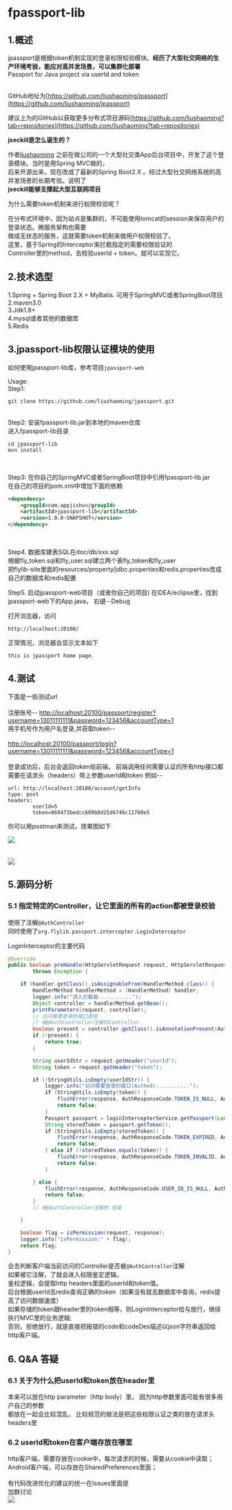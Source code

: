 # fpassport-lib
## 1.概述
jpassport是根据token机制实现的登录权限校验模块。**经历了大型社交网络的生产环境考验，能应对高并发场景，可以集群化部署**<br/>
Passport for Java project via userId and token <br/><br/>

GitHub地址为[https://github.com/liushaoming/jpassport](https://github.com/liushaoming/jpassport)

建议上为的GitHub以获取更多分布式项目源码[https://github.com/liushaoming?tab=repositories](https://github.com/liushaoming?tab=repositories)

**jseckill是怎么诞生的？**

作者[liushaoming](https://github.com/liushaoming) 之前在做公司的一个大型社交类App后台项目中，开发了这个登录模块。当时是用Spring MVC做的，<br/> 
后来开源出来，现在改成了最新的Spring Boot2.X 。经过大型社交网络系统的高并发场景的长期考验。说明了 <br/>
**jseckill能够支撑起大型互联网项目**
 

为什么需要token机制来进行权限校验呢？<br/>

在分布式环境中，因为站点是集群的，不可能使用tomcat的session来保存用户的登录状态。微服务架构也需要<br/>
做成无状态的服务，这就需要token机制来做用户权限校验了。 <br/>
这里，基于Spring的Interceptor来拦截指定的需要权限验证的<br/>
Controller里的method，去校验userId + token。就可以实现它。<br/>


## 2.技术选型

1.Spring + Spring Boot 2.X + MyBatis. 可用于SpringMVC或者SpringBoot项目<br/>
2.maven3.0 <br/>
3.Jdk1.8+ <br/>
4.mysql或者其他的数据库 <br/>
5.Redis <br/>

## 3.jpassport-lib权限认证模块的使用
如何使用jpassport-lib库，参考项目<code>jpassport-web</code>  <br/>

Usage: <br/>
Step1: 
```shell
git clone https://github.com/liushaoming/jpassport.git 
```  
<br/>
Step2: 安装fpassport-lib.jar到本地的maven仓库 <br/>
进入fpassport-lib目录

```shell
cd jpassport-lib
mvn install
```
<br/>

Step3: 在你自己的SpringMVC或者SpringBoot项目中引用fpassport-lib.jar <br/>
在自己的项目的pom.xml中增加下面的依赖
```xml
<dependency>
    <groupId>com.appjishu</groupId>
    <artifactId>jpassport-lib</artifactId>
    <version>1.0.0-SNAPSHOT</version>
</dependency>
```
<br/>

Step4. 数据库建表SQL在doc/db/xxx.sql <br/>
根据fly_token.sql和fly_user.sql建立两个表fly_token和fly_user <br/>
把flylib-site里面的resources/property/jdbc.properties和redis.properties改成自己的数据库和redis配置
 <br/>
 
 Step5. 启动jpassport-web项目（或者你自己的项目)
 在IDEA/eclipse里，找到jpassport-web下的App.java， 右键--Debug
 
 打开浏览器，访问
 ```text
http://localhost:20100/
```
正常情况，浏览器会显示文本如下
```text
this is jpassport home page.
```


 ## 4.测试
 
 下面是一些测试url<br/><br/>
 注册账号--
 <a href="http://localhost:20100/passport/register?username=13011111111&password=123456&accountType=1">http://localhost:20100/passport/register?username=13011111111&password=123456&accountType=1</a>
 <br/>
 用手机号作为用户名登录,并获取token--
 <br/><br/>
 <a href="http://localhost:20100/passport/login?username=13011111111&password=123456&accountType=1">
 http://localhost:20100/passport/login?username=13011111111&password=123456&accountType=1
 </a><br/><br/>
 登录成功后，后台会返回token给前端， 前端调用任何需要认证的所有http接口都需要在请求头（headers）带上参数userId和token
 例如--<br/>
```
url: http://localhost:20100/account/getInfo
type: post
headers: 
        userId=5
        token=069473bedcc609b0d25d6746c11760e5
```
你可以用postman来测试，效果图如下

![](doc/demo-1.png)
<br/><br/><br/>
![](doc/demo-2.png)
<br/>

## 5.源码分析

### 5.1 指定特定的Controller，让它里面的所有的action都被登录校验 
使用了注解<code>@AuthController</code> <br/>
同时使用了<code>org.flylib.passport.intercepter.LoginInterceptor</code>

LoginInterceptor的主要代码
```java
@Override
public boolean preHandle(HttpServletRequest request, HttpServletResponse response, Object handler)
        throws Exception {

    if (handler.getClass().isAssignableFrom(HandlerMethod.class)) {
        HandlerMethod handlerMethod = (HandlerMethod) handler;
        logger.info("进入拦截器...........");
        Object controller = handlerMethod.getBean();
        printParameters(request, controller);
        // 访问需要登录的接口那些
        // 被@AuthController注解的Controller
        boolean present = controller.getClass().isAnnotationPresent(AuthController.class);
        if (!present) {
            return true;
        }

        String userIdStr = request.getHeader("userId");
        String token = request.getHeader("token");

        if (!StringUtils.isEmpty(userIdStr)) {
            logger.info("访问需要登录的接口(Authed)...........");
            if (StringUtils.isEmpty(token)) {
                flushError(response, AuthResponseCode.TOKEN_IS_NULL, AuthResponseCode.TOKEN_IS_NULL_DESC);
                return false;
            }
            Passport passport = loginIntercepterService.getPassport(Long.valueOf(userIdStr));
            String storedToken = passport.getToken();
            if (StringUtils.isEmpty(storedToken)) {
                flushError(response, AuthResponseCode.TOKEN_EXPIRED, AuthResponseCode.TOKEN_EXPIRED_DESC);
                return false;
            } else if (!storedToken.equals(token)) {
                flushError(response, AuthResponseCode.TOKEN_INVALID, AuthResponseCode.TOKEN_INVALID_DESC);
                return false;
            }

        } else {
            flushError(response, AuthResponseCode.USER_ID_IS_NULL, AuthResponseCode.USER_ID_IS_NULL_DESC);
            return false;
        }
        // 被@AuthController注解的 结束

    }

    boolean flag = isPermission(request, response);
    logger.info("isPermission:" + flag);
    return flag;
}
```
会去判断客户端当前访问的Controller是否被<code>@AuthController</code>注解<br/>
如果被它注解，了就会进入权限鉴定逻辑。 <br/>
鉴权逻辑，会提取http headers里面的userId和token值。<br/>
后台根据userId去redis查询正确的token（如果没有就去数据库中查询，redis提高了访问数据速度）<br/>
如果存储的token跟header里的token相等，则LoginInterceptor给与放行，继续执行MVC里的业务逻辑;<br/>
否则，拒绝放行，就是直接把报错的code和codeDes描述以json字符串返回给http客户端。<br/>

## 6. Q&A 答疑
### 6.1 关于为什么把userId和token放在header里
本来可以放在http parameter（http body）里。 因为http参数里面可能有很多用户自己的参数<br/>
都放在一起会比较混乱。 比较规范的做法是把这些权限认证之类的放在请求头headers里

### 6.2 userId和token在客户端存放在哪里
http客户端，需要存放在cookie中，每次请求的时候，需要从cookie中读取； <br/>
Android客户端，可以存放在SharedPreferences里面；<br/>
<br/>
有代码改进优化的建议的统一在Issues里面提
<br/>
加群讨论 
<br/>
![](doc/image/group-qrcode.png)
<br/>
